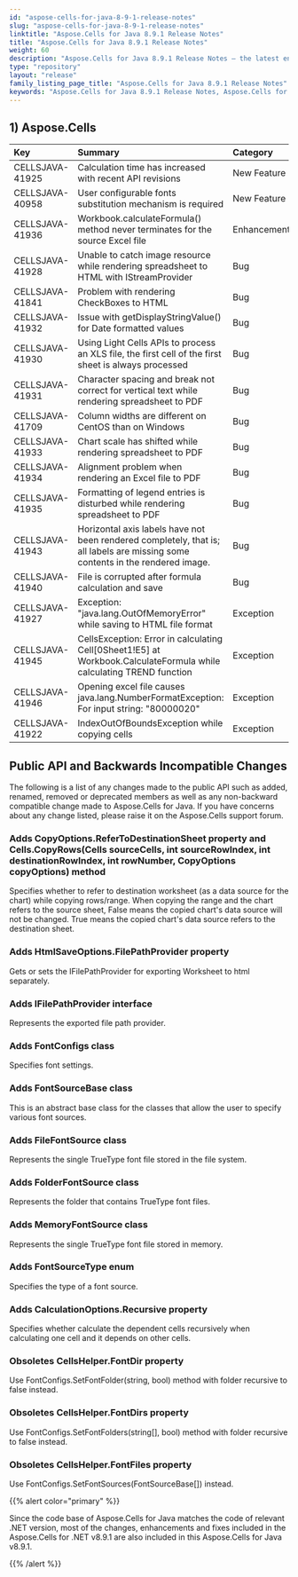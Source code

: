```yaml
---
id: "aspose-cells-for-java-8-9-1-release-notes"
slug: "aspose-cells-for-java-8-9-1-release-notes"
linktitle: "Aspose.Cells for Java 8.9.1 Release Notes"
title: "Aspose.Cells for Java 8.9.1 Release Notes"
weight: 60
description: "Aspose.Cells for Java 8.9.1 Release Notes – the latest enhancements, new features, and fixes."
type: "repository"
layout: "release"
family_listing_page_title: "Aspose.Cells for Java 8.9.1 Release Notes"
keywords: "Aspose.Cells for Java 8.9.1 Release Notes, Aspose.Cells for Java 8.9.1 updates and fixes"
---
```


## **1) Aspose.Cells**

|**Key**|**Summary**|**Category**|
| :- | :- | :- |
|CELLSJAVA-41925|Calculation time has increased with recent API revisions|New Feature|
|CELLSJAVA-40958|User configurable fonts substitution mechanism is required|New Feature|
|CELLSJAVA-41936|Workbook.calculateFormula() method never terminates for the source Excel file|Enhancement|
|CELLSJAVA-41928|Unable to catch image resource while rendering spreadsheet to HTML with IStreamProvider|Bug|
|CELLSJAVA-41841|Problem with rendering CheckBoxes to HTML|Bug|
|CELLSJAVA-41932|Issue with getDisplayStringValue() for Date formatted values|Bug|
|CELLSJAVA-41930|Using Light Cells APIs to process an XLS file, the first cell of the first sheet is always processed|Bug|
|CELLSJAVA-41931|Character spacing and break not correct for vertical text while rendering spreadsheet to PDF|Bug|
|CELLSJAVA-41709|Column widths are different on CentOS than on Windows|Bug|
|CELLSJAVA-41933|Chart scale has shifted while rendering spreadsheet to PDF|Bug|
|CELLSJAVA-41934|Alignment problem when rendering an Excel file to PDF|Bug|
|CELLSJAVA-41935|Formatting of legend entries is disturbed while rendering spreadsheet to PDF|Bug|
|CELLSJAVA-41943|Horizontal axis labels have not been rendered completely, that is; all labels are missing some contents in the rendered image.|Bug|
|CELLSJAVA-41940|File is corrupted after formula calculation and save|Bug|
|CELLSJAVA-41927|Exception: "java.lang.OutOfMemoryError" while saving to HTML file format|Exception|
|CELLSJAVA-41945|CellsException: Error in calculating Cell[0Sheet1!E5] at Workbook.CalculateFormula while calculating TREND function|Exception|
|CELLSJAVA-41946|Opening excel file causes java.lang.NumberFormatException: For input string: "80000020"|Exception|
|CELLSJAVA-41922|IndexOutOfBoundsException while copying cells|Exception|
## **Public API and Backwards Incompatible Changes**
The following is a list of any changes made to the public API such as added, renamed, removed or deprecated members as well as any non-backward compatible change made to Aspose.Cells for Java. If you have concerns about any change listed, please raise it on the Aspose.Cells support forum.
### **Adds CopyOptions.ReferToDestinationSheet property and Cells.CopyRows(Cells sourceCells, int sourceRowIndex, int destinationRowIndex, int rowNumber, CopyOptions copyOptions) method**
Specifies whether to refer to destination worksheet (as a data source for the chart) while copying rows/range.
When copying the range and the chart refers to the source sheet, False means the copied chart's data source will not be changed. True means the copied chart's data source refers to the destination sheet.
### **Adds HtmlSaveOptions.FilePathProvider property**
Gets or sets the IFilePathProvider for exporting Worksheet to html separately.
### **Adds IFilePathProvider interface**
Represents the exported file path provider.
### **Adds FontConfigs class**
Specifies font settings.
### **Adds FontSourceBase class**
This is an abstract base class for the classes that allow the user to specify various font sources.
### **Adds FileFontSource class**
Represents the single TrueType font file stored in the file system.
### **Adds FolderFontSource class**
Represents the folder that contains TrueType font files.
### **Adds MemoryFontSource class**
Represents the single TrueType font file stored in memory.
### **Adds FontSourceType enum**
Specifies the type of a font source.
### **Adds CalculationOptions.Recursive property**
Specifies whether calculate the dependent cells recursively when calculating one cell and it depends on other cells.
### **Obsoletes CellsHelper.FontDir property**
Use FontConfigs.SetFontFolder(string, bool) method with folder recursive to false instead.
### **Obsoletes CellsHelper.FontDirs property**
Use FontConfigs.SetFontFolders(string[], bool) method with folder recursive to false instead.
### **Obsoletes CellsHelper.FontFiles property**
Use FontConfigs.SetFontSources(FontSourceBase[]) instead.

{{% alert color="primary" %}} 

Since the code base of Aspose.Cells for Java matches the code of relevant .NET version, most of the changes, enhancements and fixes included in the Aspose.Cells for .NET v8.9.1 are also included in this Aspose.Cells for Java v8.9.1.

{{% /alert %}}
